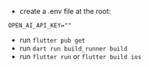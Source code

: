 - create a .env file at the root:
```env
OPEN_AI_API_KEY=""
```
- run `flutter pub get`
- run `dart run build_runner build`
- run `flutter run` or `flutter build ios`

